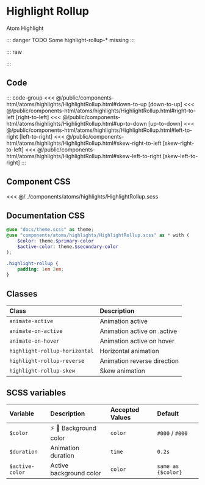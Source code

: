 # Highlight Rollup

<Badge type="tip">Atom</Badge> <Badge type="info">Highlight</Badge>

::: danger TODO
Some highlight-rollup-* missing
:::

::: raw
<div class="dev-section">
    <!--@include: ../../public/components-html/atoms/highlights/HighlightRollup.html -->
</div>
:::

## Code

::: code-group
<<< @/public/components-html/atoms/highlights/HighlightRollup.html#down-to-up [down-to-up]
<<< @/public/components-html/atoms/highlights/HighlightRollup.html#right-to-left [right-to-left]
<<< @/public/components-html/atoms/highlights/HighlightRollup.html#up-to-down [up-to-down]
<<< @/public/components-html/atoms/highlights/HighlightRollup.html#left-to-right [left-to-right]
<<< @/public/components-html/atoms/highlights/HighlightRollup.html#skew-right-to-left [skew-right-to-left]
<<< @/public/components-html/atoms/highlights/HighlightRollup.html#skew-left-to-right [skew-left-to-right]
:::

## Component CSS

<<< @/../components/atoms/highlights/HighlightRollup.scss

## Documentation CSS

```scss
@use "docs/theme.scss" as theme;
@use "components/atoms/highlights/HighlightRollup.scss" as * with (
    $color: theme.$primary-color
    $active-color: theme.$secondary-color
);

.highlight-rollup {
    padding: 1em 2em;
}
```

## Classes

| Class                         | Description                 |
|:------------------------------|:----------------------------|
| `animate-active`              | Animation active            |
| `animate-on-active`           | Animation active on .active |
| `animate-on-hover`            | Animation active on hover   |
| `highlight-rollup-horizontal` | Horizontal animation        |
| `highlight-rollup-reverse`    | Animation reverse direction |
| `highlight-rollup-skew`       | Skew animation              |


## SCSS variables

| Variable         | Description                                           | Accepted Values | Default            |
|:-----------------|:------------------------------------------------------|:----------------|:-------------------|
| `$color`         | :zap: :first_quarter_moon_with_face: Background color | `color`         | `#000` / `#000`    |
| `$duration`      | Animation duration                                    | `time`          | `0.2s`             |
| `$active-color`  | Active background color                               | `color`         | `same as {$color}` |


<style lang="scss">
@use "docs/theme.scss" as theme;
@use "components/atoms/highlights/HighlightRollup.scss" as * with (
    $color: theme.$primary-color,
    $active-color: theme.$secondary-color
);

.highlight-rollup {
    padding: 1em 2em;
}
</style>